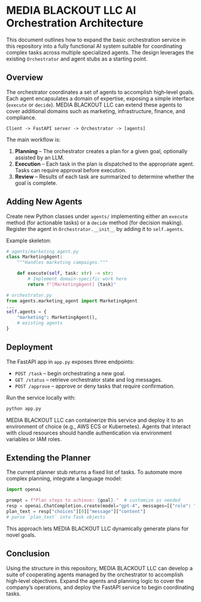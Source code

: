 # MEDIA BLACKOUT LLC AI Orchestration Architecture

This document outlines how to expand the basic orchestration service in this repository into a fully functional AI system suitable for coordinating complex tasks across multiple specialized agents. The design leverages the existing `Orchestrator` and agent stubs as a starting point.

## Overview

The orchestrator coordinates a set of agents to accomplish high‑level goals. Each agent encapsulates a domain of expertise, exposing a simple interface (`execute` or `decide`). MEDIA BLACKOUT LLC can extend these agents to cover additional domains such as marketing, infrastructure, finance, and compliance.

```
Client -> FastAPI server -> Orchestrator -> [agents]
```

The main workflow is:

1. **Planning** – The orchestrator creates a plan for a given goal, optionally assisted by an LLM.
2. **Execution** – Each task in the plan is dispatched to the appropriate agent. Tasks can require approval before execution.
3. **Review** – Results of each task are summarized to determine whether the goal is complete.

## Adding New Agents

Create new Python classes under `agents/` implementing either an `execute` method (for actionable tasks) or a `decide` method (for decision making). Register the agent in `Orchestrator.__init__` by adding it to `self.agents`.

Example skeleton:

```python
# agents/marketing_agent.py
class MarketingAgent:
    """Handles marketing campaigns."""

    def execute(self, task: str) -> str:
        # Implement domain‑specific work here
        return f"[MarketingAgent] {task}"
```

```python
# orchestrator.py
from agents.marketing_agent import MarketingAgent
...
self.agents = {
    "marketing": MarketingAgent(),
    # existing agents
}
```

## Deployment

The FastAPI app in `app.py` exposes three endpoints:

- `POST /task` – begin orchestrating a new goal.
- `GET /status` – retrieve orchestrator state and log messages.
- `POST /approve` – approve or deny tasks that require confirmation.

Run the service locally with:

```bash
python app.py
```

MEDIA BLACKOUT LLC can containerize this service and deploy it to an environment of choice (e.g., AWS ECS or Kubernetes). Agents that interact with cloud resources should handle authentication via environment variables or IAM roles.

## Extending the Planner

The current planner stub returns a fixed list of tasks. To automate more complex planning, integrate a language model:

```python
import openai

prompt = f"Plan steps to achieve: {goal}."  # customize as needed
resp = openai.ChatCompletion.create(model="gpt-4", messages=[{"role": "user", "content": prompt}])
plan_text = resp["choices"][0]["message"]["content"]
# parse `plan_text` into Task objects
```

This approach lets MEDIA BLACKOUT LLC dynamically generate plans for novel goals.

## Conclusion

Using the structure in this repository, MEDIA BLACKOUT LLC can develop a suite of cooperating agents managed by the orchestrator to accomplish high‑level objectives. Expand the agents and planning logic to cover the company’s operations, and deploy the FastAPI service to begin coordinating tasks.
